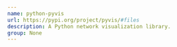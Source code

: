 ```yaml
---
name: python-pyvis
url: https://pypi.org/project/pyvis/#files
description: A Python network visualization library.
group: None
---
```

